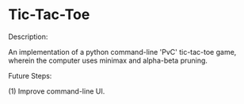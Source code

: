 # Tic-Tac-Toe
  
Description:

An implementation of a python command-line 'PvC' tic-tac-toe game, wherein the computer uses minimax and alpha-beta pruning.

Future Steps:

(1) Improve command-line UI.
